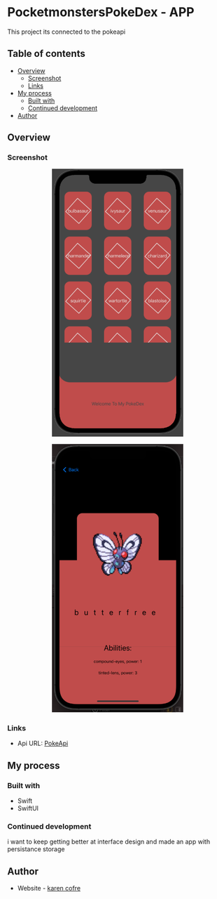# PocketmonstersPokeDex - APP

This project its connected to the pokeapi

## Table of contents

- [Overview](#overview) 
  - [Screenshot](#screenshot)
  - [Links](#links)
- [My process](#my-process)
  - [Built with](#built-with) 
  - [Continued development](#continued-development) 
- [Author](#author) 
 
## Overview
 
### Screenshot
<p align="center">
  <img src="./content.png" width="300" title="hover text"> 
</p>

<p align="center">
  <img src="./detail.png" width="300" title="hover text"> 
</p>
 
### Links

- Api URL: [PokeApi](https://pokeapi.co) 

## My process

### Built with

- Swift
- SwiftUI

### Continued development

i want to keep getting better at interface design and made an app with persistance storage

## Author

- Website - [karen cofre](https://www.karencofre.tech) 
 
